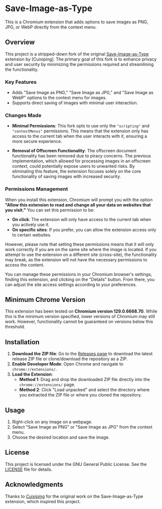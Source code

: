 # Save-Image-as-Type

This is a Chromium extension that adds options to save images as PNG, JPG, or WebP directly from the context menu.

## Overview

This project is a stripped-down fork of the original [Save-Image-as-Type](https://github.com/image4tools/Save-Image-as-Type) extension by [Cuixiping]. The primary goal of this fork is to enhance privacy and user security by minimizing the permissions required and streamlining the functionality.

### Key Features

- Adds "Save Image as PNG," "Save Image as JPG," and "Save Image as WebP" options to the context menu for images.
- Supports direct saving of images with minimal user interaction.

### Changes Made

- **Minimal Permissions**: This fork opts to use only the `"scripting"` and `"contextMenus"` permissions. This means that the extension only has access to the current tab when the user interacts with it, ensuring a more secure experience.

- **Removal of Offscreen Functionality**: The offscreen document functionality has been removed due to piracy concerns. The previous implementation, which allowed for processing images in an offscreen context, could potentially expose users to unwanted risks. By eliminating this feature, the extension focuses solely on the core functionality of saving images with increased security.

### Permissions Management

When you install this extension, Chromium will prompt you with the option **"Allow this extension to read and change all your data on websites that you visit."** You can set this permission to be:

- **On click**: The extension will only have access to the current tab when you actively use it.
- **On specific sites**: If you prefer, you can allow the extension access only to certain websites.

However, please note that setting these permissions means that it will only work correctly if you are on the same site where the image is located. If you attempt to use the extension on a different site (cross-site), the functionality may break, as the extension will not have the necessary permissions to access the content.

You can manage these permissions in your Chromium browser's settings, finding this extension, and clicking on the "Details" button. From there, you can adjust the site access settings according to your preferences.

## Minimum Chrome Version

This extension has been tested on **Chromium version 129.0.6668.70**. While this is the minimum version specified, lower versions of Chromium may still work. However, functionality cannot be guaranteed on versions below this threshold.

## Installation

1. **Download the ZIP file**: Go to the [Releases page](https://github.com/CorruptBandit/Save-Image-as-Type/releases) to download the latest release ZIP file or clone/download the repository as a ZIP.
2. **Enable Developer Mode**: Open Chrome and navigate to `chrome://extensions/`.
3. **Load the Extension**: 
   - **Method 1**: Drag and drop the downloaded ZIP file directly into the `chrome://extensions/` page.
   - **Method 2**: Click "Load unpacked" and select the directory where you extracted the ZIP file or where you cloned the repository.

## Usage

1. Right-click on any image on a webpage.
2. Select "Save Image as PNG" or "Save Image as JPG" from the context menu.
3. Choose the desired location and save the image.

## License

This project is licensed under the GNU General Public License. See the [LICENSE](./LICENSE) file for details.

## Acknowledgments

Thanks to [Cuixiping](https://github.com/Cuixiping) for the original work on the Save-Image-as-Type extension, which inspired this project.
